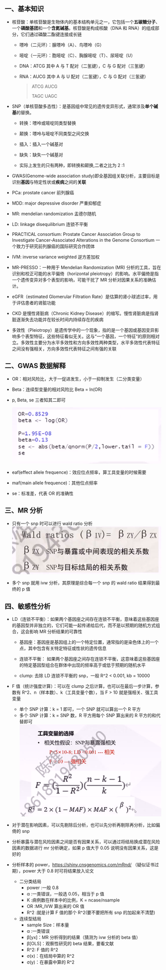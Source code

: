 ## 一、基本知识

- 核苷酸：单核苷酸是生物体内的基本结构单元之一，它包括一个**五碳糖分子**、一个**磷酸基团**和一个**含氮碱基**。核苷酸是构成核酸（DNA 和 RNA）的组成部分，它们通过磷酸二酯键连接成长链

  - 嘌呤（二元环）：腺嘌呤（A）、鸟嘌呤（G）
  - 嘧啶（一元环）：胞嘧啶（C）、胸腺嘧啶（T）、尿嘧啶（U）

  - DNA：ATCG 其中 A 与 T 配对（二氢键），C 与 G 配对（三氢键）
  - RNA：AUCG 其中 A 与 U 配对（二氢键），C 与 G 配对（三氢键）
    > ATCG AUCG
    >
    > TAGC UAGC

- SNP（单核苷酸多态性）：是基因组中常见的遗传变异形式，通常涉及**单个碱基**的替换。

  - 转换：嘌呤或嘧啶同类型替换
  - 颠换：嘌呤与嘧啶不同类型之间交换
  - 插入：插入一个碱基对
  - 缺失：缺失一个碱基对

  - 实际上发生的只有两种，即转换和颠换,二者之比为 2 :1

- GWAS(Genome-wide association study)即全基因组关联分析，主要目标是识别**基因**与特定性状或**疾病**之间的**关联**

- PCa: prostate cancer 前列腺癌

- MDD: major depressive disorder 严重抑郁症

- MR: mendelian randomization 孟德尔随机

- LD: linkage disequilibrium 连锁不平衡

- PRACTICAL consortium: Prostate Cancer Association Group to Investigate Cancer-Associated Alterations in the Genome Consortium 一个致力于研究前列腺癌的国际研究合作团体
- IVM: inverse variance weighted 逆方差加权
- MR-PRESSO：一种用于 Mendelian Randomization (MR) 分析的工具，旨在识别和校正可能的水平偏倚（horizontal pleiotropy）的影响。水平偏倚是指一个遗传变异对多个表型的影响，可能干扰了 MR 分析对因果关系的准确估计。

- eGFR（estimated Glomerular Filtration Rate）是估算的肾小球滤过率，用于评估患者的肾脏功能

- CKD 是慢性肾脏病（Chronic Kidney Disease）的缩写。慢性肾脏病是指肾脏逐渐失去功能并在较长时间内持续存在的疾病

- 多效性（Pleiotropy）是遗传学中的一个现象，指的是一个基因或基因变异影响多个表型特征，这些特征看似无关。这与“一个基因，一个特征”的原则相对立。多效性主要分为水平多效性和方向多效性两种类型，水平多效性代表特征之间没有强相关，方向多效性代表特征之间有强的关联

## 二、GWAS 数据解释

- OR：相对风险比，大于一促进发生，小于一抑制发生（二分类变量）
- Beta：连续型变量的相对风险比 Beta = ln(OR)
- p, Beta, se 三者知其二即可

  ![p,beta,se计算公式](./pic/p-or-beta.png)

- eaf(effect allele frequence)：效应位点频率，算工具变量的时候需要
- maf(main allele frequence)：其他位点频率
- se：标准差，代表 OR 的准确性

## 三、MR 分析

- 只有一个 snp 时可以进行 wald ratio 分析
  ![wald ratio单个snp分析](./pic/wald-ratios.png)

- 多个 snp 就用 ivw 分析，其原理是综合每一个 snp 的 wald ratio 结果得到最终的 p 值

## 四、敏感性分析

- LD（连锁不平衡）：如果两个基因座之间存在连锁不平衡，意味着这些基因座的基因型并非独立的，它们可能一起传递给后代，而不是以预期的随机方式组合，这会影响 MR 分析结果的可靠性

  - 基因座：基因座是基因组上的一个特定位置，通常指的是染色体上的一个点，其中包含有关特定特征或性状的遗传信息
  - 连锁不平衡： 如果两个基因座之间存在连锁不平衡，这意味着这些基因座的特定基因型组合在群体中出现的频率高于或低于预期的随机水平

  - clump: 去除 LD 连锁不平衡的 snp，一般 R^2 < 0.001, kb = 10000

- F 值（统计强度计算）：可以在 clump 之后计算，也可以在最后一步计算，参数有 R^2、n（样本数）、k（工具变量个数），当 F > 10 就是强相关、强工具变量

  - 单个 SNP 计算：k = 1 即可，一个 SNP 就可以算出一个 R 平方
  - 多个 SNP 计算：k = SNP 数，R 平方用每个 SNP 算出来的 R 平方的和代替即可
    ![F值计算公式](pic/F.png)

- 对于潜在影响因素，可以先剔除后分析，也可以先分析再剔除再分析，比如偏倚的 snp

- 分析暴露与潜在风险因素之间是否有因果关系，可以通过将结局换成潜在风险因素的数据进行 mr 分析确定，如果 p 值大于 0.05 说明没有因果关系，这是好的

- 分析样本的 power，https://shiny.cnsgenomics.com/mRnd/ （疑似证书过期），power 大于 0.8 时可将结果放入论文
  - 二分类结局
    - power :一般 0.8
    - α :一类错误，一般选 0.05，相当于 p 值
    - K :病例数在样本中的比例，K = ncase/nsample
    - OR :MR_IVW 算出来的 OR 值
    - R^2 :就是计算 F 值的那个 R^2(要不要把所有 snp 的加起来不清楚)
  - 连续型结局
    - sample Size：样本量
    - α :一类错误
    - β[yx]：MR 分析得到的结果（猜测为 ivw 分析的 beta 值）
    - β[OLS]：观察性研究的 beta 结果，要看文献
    - R^2: F 值的 R^2
    - σ(x)：在结局中算的 R^2
    - σ(y)：在暴露中算的 R^2
